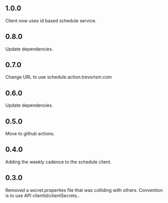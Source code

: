 ## 1.0.0

Client now uses id based schedule service.

## 0.8.0

Update dependencies.

## 0.7.0

Change URL to use schedule.action.trevorism.com

## 0.6.0

Update dependencies.

## 0.5.0

Move to github actions.

## 0.4.0

Adding the weekly cadence to the schedule client.

## 0.3.0

Removed a secret.properties file that was colliding with others. Convention is to use API clientId/clientSecrets..

